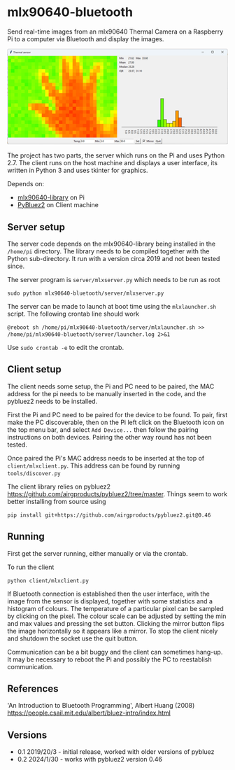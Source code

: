 # mlx90640-bluetooth
Send real-time images from an mlx90640 Thermal Camera on a Raspberry Pi 
to a computer via Bluetooth and display the images.

![Client side user interface](client-screenshot-sml.png)

The project has two parts, the server which runs on the Pi and uses Python 2.7. The client runs on the host machine and displays a user interface, its written in Python 3 and uses tkinter for graphics.

Depends on:
* [mlx90640-library](https://github.com/pimoroni/mlx90640-library) on Pi
* [PyBluez2](https://github.com/airgproducts/pybluez2/tree/master) on Client machine

## Server setup
The server code depends on the mlx90640-library being installed in the `/home/pi` directory. 
The library needs to be compiled together with the Python sub-directory. It run with a version circa 2019 and not been tested since.

The server program is `server/mlxserver.py` which needs to be run as root

    sudo python mlx90640-bluetooth/server/mlxserver.py

The server can be made to launch at boot time using the `mlxlauncher.sh` script. The following crontab line should work

    @reboot sh /home/pi/mlx90640-bluetooth/server/mlxlauncher.sh >> /home/pi/mlx90640-bluetooth/server/launcher.log 2>&1
    
Use `sudo crontab -e` to edit the crontab. 

## Client setup

The client needs some setup, the Pi and PC need to be paired, the MAC address for the pi needs to be manually inserted in the code, and the pybluez2 needs to be installed. 

First the Pi and PC need to be paired for the device to be found. To pair, first make the PC discoverable, then on the Pi left click on the Bluetooth icon on the top menu bar, and select `Add Device...` then follow the pairing instructions on both devices. Pairing the other way round has not been tested.

Once paired the Pi's MAC address needs to be inserted at the top of
`client/mlxclient.py`. This address can be found by running `tools/discover.py`

The client library relies on pybluez2 https://github.com/airgproducts/pybluez2/tree/master. Things seem to work better installing from source using

    pip install git+https://github.com/airgproducts/pybluez2.git@0.46

## Running

First get the server running, either manually or via the crontab. 

To run the client 

    python client/mlxclient.py

If Bluetooth connection is established then the user interface, with the image from the sensor is displayed, together with some statistics and a histogram of colours.
The temperature of a particular pixel can be sampled by clicking on the pixel. The colour scale can be adjusted by setting the min and max values and pressing the set
button. Clicking the mirror button flips the image horizontally so it appears like a mirror. To stop the client nicely and shutdown the socket use the quit button.

Communication can be a bit buggy and the client can sometimes hang-up. It may be necessary to reboot the Pi and possibly the PC to reestablish communication.   

## References

'An Introduction to Bluetooth Programming', Albert Huang (2008) https://people.csail.mit.edu/albert/bluez-intro/index.html
## Versions

* 0.1 2019/20/3 - initial release, worked with older versions of pybluez 
* 0.2 2024/1/30 - works with pybluez2 version 0.46
